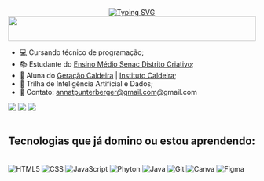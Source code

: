 <div align="center" style="text-align: center;">
  <a href="https://git.io/typing-svg">
    <img src="https://readme-typing-svg.herokuapp.com/?center=true&vCenter=true&color=A020F0&lines=Oie!+Eu+sou+a+Anna+Thereza!+💜👋;Seja+bem+vindo+ao+meu+GitHub!+💌👾💻;+" alt="Typing SVG">
  </a>
</div>

<img width="100%" height="50" src="https://i.imgur.com/dBaSKWF.gif" />

- 💻 Cursando técnico de programação;
- 📚 Estudante do [Ensino Médio Senac Distrito Criativo](https://www.senacrs.com.br/unidade/84); 
- 💚 Aluna do [Geração Caldeira](https://www.geracaocaldeira.org/) | [Instituto Caldeira](https://institutocaldeira.org.br/);
- 🎲 Trilha de Inteligência Artificial e Dados;
- 📩 Contato: annatpunterberger@gmail.com@gmail.com

<div> 
  <a href="https://www.instagram.com/annatherezaunt?igsh=MTZvN2F2dmZjYm9i" target="_blank"><img src="https://img.shields.io/badge/-Instagram-%23E4405F?style=for-the-badge&logo=instagram&logoColor=white" target="_blank"></a>
  <a href = "mailto:annatpunterberger@gmail.com"><img src="https://img.shields.io/badge/-Gmail-%23333?style=for-the-badge&logo=gmail&logoColor=white" target="_blank"></a>
  <a href="https://www.linkedin.com/in/anna-thereza-unterberger-8b80562b8?utm_source=share&utm_campaign=share_via&utm_content=profile&utm_medium=ios_app" target="_blank"><img src="https://img.shields.io/badge/LinkedIn-0077B5?style=for-the-badge&logo=linkedin&logoColor=white" target="_blank"></a>
</div> <br>

## Tecnologias que já domino ou estou aprendendo:

<div style="display: inline_block"><br/>
<img align="center" alt="HTML5" src="https://img.shields.io/badge/HTML5-E34F26?style=for-the-badge&logo=html5&logoColor=white"/>
<img align="center" alt="CSS" src="https://img.shields.io/badge/CSS3-1572B6?style=for-the-badge&logo=css3&logoColor=white"/>
<img align="center" alt="JavaScript" src="https://img.shields.io/badge/JavaScript-323330?style=for-the-badge&logo=javascript&logoColor=F7DF1E"/>
<img align="center" alt="Phyton" src="https://img.shields.io/badge/Python-3776AB?style=for-the-badge&logo=python&logoColor=white"/>
<img align="center" alt="Java" src="https://img.shields.io/badge/Java-ED8B00?style=for-the-badge&logo=openjdk&logoColor=white"/>
<img align="center" alt="Git" src="https://img.shields.io/badge/GIT-E44C30?style=for-the-badge&logo=git&logoColor=white"/>
<img align="center" alt="Canva" src="https://img.shields.io/badge/Canva-%2300C4CC.svg?&style=for-the-badge&logo=Canva&logoColor=white"/>
<img align="center" alt="Figma" src="https://img.shields.io/badge/Figma-F24E1E?style=for-the-badge&logo=figma&logoColor=white"/>
</div> <br>
